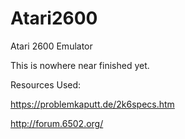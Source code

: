 # Atari2600
Atari 2600 Emulator

This is nowhere near finished yet.

Resources Used:

https://problemkaputt.de/2k6specs.htm

http://forum.6502.org/
